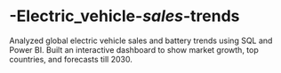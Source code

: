 # -Electric_vehicle-_sales_-trends
Analyzed global electric vehicle sales and battery trends using SQL and Power BI. Built an interactive dashboard to show market growth, top countries, and forecasts till 2030.

